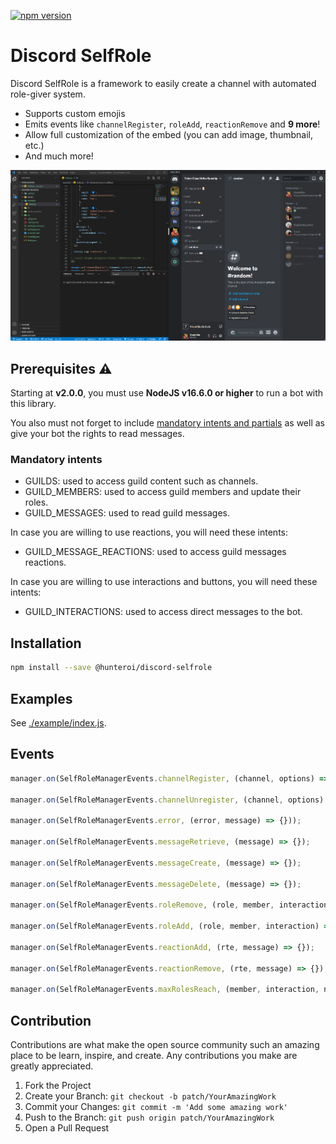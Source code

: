 <a href="https://www.npmjs.com/package/@hunteroi/discord-selfrole"><img src="https://badge.fury.io/js/%40hunteroi%2Fdiscord-selfrole.svg" alt="npm version" height="18"></a>

# Discord SelfRole

Discord SelfRole is a framework to easily create a channel with automated role-giver system.

-   Supports custom emojis
-   Emits events like `channelRegister`, `roleAdd`, `reactionRemove` and **9 more**!
-   Allow full customization of the embed (you can add image, thumbnail, etc.)
-   And much more!

![IMAGE](assets/example.gif)

## Prerequisites ⚠️

Starting at **v2.0.0**, you must use **NodeJS v16.6.0 or higher** to run a bot with this library.

You also must not forget to include [mandatory intents and partials](#mandatory-intents) as well as give your bot the rights to read messages.

### Mandatory intents

-   GUILDS: used to access guild content such as channels.
-   GUILD_MEMBERS: used to access guild members and update their roles.
-   GUILD_MESSAGES: used to read guild messages.

In case you are willing to use reactions, you will need these intents:

-   GUILD_MESSAGE_REACTIONS: used to access guild messages reactions.

In case you are willing to use interactions and buttons, you will need these intents:

-   GUILD_INTERACTIONS: used to access direct messages to the bot.

## Installation

```sh
npm install --save @hunteroi/discord-selfrole
```

## Examples

See [./example/index.js](example/index.js).

## Events

```ts
manager.on(SelfRoleManagerEvents.channelRegister, (channel, options) => {});

manager.on(SelfRoleManagerEvents.channelUnregister, (channel, options) => {});

manager.on(SelfRoleManagerEvents.error, (error, message) => {}));

manager.on(SelfRoleManagerEvents.messageRetrieve, (message) => {});

manager.on(SelfRoleManagerEvents.messageCreate, (message) => {});

manager.on(SelfRoleManagerEvents.messageDelete, (message) => {});

manager.on(SelfRoleManagerEvents.roleRemove, (role, member, interaction) => {});

manager.on(SelfRoleManagerEvents.roleAdd, (role, member, interaction) => {});

manager.on(SelfRoleManagerEvents.reactionAdd, (rte, message) => {});

manager.on(SelfRoleManagerEvents.reactionRemove, (rte, message) => {});

manager.on(SelfRoleManagerEvents.maxRolesReach, (member, interaction, nbRoles, maxRoles) => {});
```

## Contribution

Contributions are what make the open source community such an amazing place to be learn, inspire, and create. Any contributions you make are greatly appreciated.

1. Fork the Project
2. Create your Branch: `git checkout -b patch/YourAmazingWork`
3. Commit your Changes: `git commit -m 'Add some amazing work'`
4. Push to the Branch: `git push origin patch/YourAmazingWork`
5. Open a Pull Request
